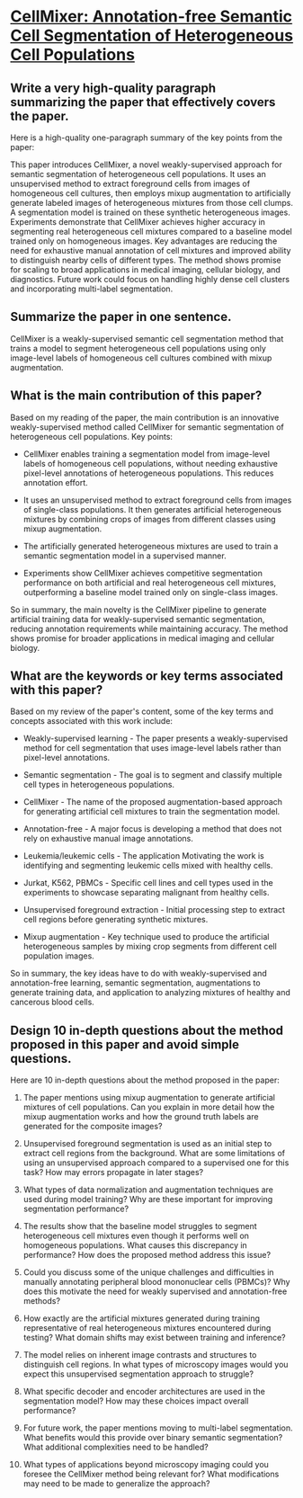# [CellMixer: Annotation-free Semantic Cell Segmentation of Heterogeneous   Cell Populations](https://arxiv.org/abs/2312.00671)

## Write a very high-quality paragraph summarizing the paper that effectively covers the paper.

 Here is a high-quality one-paragraph summary of the key points from the paper:

This paper introduces CellMixer, a novel weakly-supervised approach for semantic segmentation of heterogeneous cell populations. It uses an unsupervised method to extract foreground cells from images of homogeneous cell cultures, then employs mixup augmentation to artificially generate labeled images of heterogeneous mixtures from those cell clumps. A segmentation model is trained on these synthetic heterogeneous images. Experiments demonstrate that CellMixer achieves higher accuracy in segmenting real heterogeneous cell mixtures compared to a baseline model trained only on homogeneous images. Key advantages are reducing the need for exhaustive manual annotation of cell mixtures and improved ability to distinguish nearby cells of different types. The method shows promise for scaling to broad applications in medical imaging, cellular biology, and diagnostics. Future work could focus on handling highly dense cell clusters and incorporating multi-label segmentation.


## Summarize the paper in one sentence.

 CellMixer is a weakly-supervised semantic cell segmentation method that trains a model to segment heterogeneous cell populations using only image-level labels of homogeneous cell cultures combined with mixup augmentation.


## What is the main contribution of this paper?

 Based on my reading of the paper, the main contribution is an innovative weakly-supervised method called CellMixer for semantic segmentation of heterogeneous cell populations. Key points:

- CellMixer enables training a segmentation model from image-level labels of homogeneous cell populations, without needing exhaustive pixel-level annotations of heterogeneous populations. This reduces annotation effort.

- It uses an unsupervised method to extract foreground cells from images of single-class populations. It then generates artificial heterogeneous mixtures by combining crops of images from different classes using mixup augmentation. 

- The artificially generated heterogeneous mixtures are used to train a semantic segmentation model in a supervised manner.

- Experiments show CellMixer achieves competitive segmentation performance on both artificial and real heterogeneous cell mixtures, outperforming a baseline model trained only on single-class images.

So in summary, the main novelty is the CellMixer pipeline to generate artificial training data for weakly-supervised semantic segmentation, reducing annotation requirements while maintaining accuracy. The method shows promise for broader applications in medical imaging and cellular biology.


## What are the keywords or key terms associated with this paper?

 Based on my review of the paper's content, some of the key terms and concepts associated with this work include:

- Weakly-supervised learning - The paper presents a weakly-supervised method for cell segmentation that uses image-level labels rather than pixel-level annotations.

- Semantic segmentation - The goal is to segment and classify multiple cell types in heterogeneous populations. 

- CellMixer - The name of the proposed augmentation-based approach for generating artificial cell mixtures to train the segmentation model.

- Annotation-free - A major focus is developing a method that does not rely on exhaustive manual image annotations.

- Leukemia/leukemic cells - The application Motivating the work is identifying and segmenting leukemic cells mixed with healthy cells.

- Jurkat, K562, PBMCs - Specific cell lines and cell types used in the experiments to showcase separating malignant from healthy cells.

- Unsupervised foreground extraction - Initial processing step to extract cell regions before generating synthetic mixtures. 

- Mixup augmentation - Key technique used to produce the artificial heterogeneous samples by mixing crop segments from different cell population images.

So in summary, the key ideas have to do with weakly-supervised and annotation-free learning, semantic segmentation, augmentations to generate training data, and application to analyzing mixtures of healthy and cancerous blood cells.


## Design 10 in-depth questions about the method proposed in this paper and avoid simple questions.

 Here are 10 in-depth questions about the method proposed in the paper:

1. The paper mentions using mixup augmentation to generate artificial mixtures of cell populations. Can you explain in more detail how the mixup augmentation works and how the ground truth labels are generated for the composite images? 

2. Unsupervised foreground segmentation is used as an initial step to extract cell regions from the background. What are some limitations of using an unsupervised approach compared to a supervised one for this task? How may errors propagate in later stages?

3. What types of data normalization and augmentation techniques are used during model training? Why are these important for improving segmentation performance?

4. The results show that the baseline model struggles to segment heterogeneous cell mixtures even though it performs well on homogeneous populations. What causes this discrepancy in performance? How does the proposed method address this issue?

5. Could you discuss some of the unique challenges and difficulties in manually annotating peripheral blood mononuclear cells (PBMCs)? Why does this motivate the need for weakly supervised and annotation-free methods?

6. How exactly are the artificial mixtures generated during training representative of real heterogeneous mixtures encountered during testing? What domain shifts may exist between training and inference?

7. The model relies on inherent image contrasts and structures to distinguish cell regions. In what types of microscopy images would you expect this unsupervised segmentation approach to struggle?

8. What specific decoder and encoder architectures are used in the segmentation model? How may these choices impact overall performance?

9. For future work, the paper mentions moving to multi-label segmentation. What benefits would this provide over binary semantic segmentation? What additional complexities need to be handled?

10. What types of applications beyond microscopy imaging could you foresee the CellMixer method being relevant for? What modifications may need to be made to generalize the approach?
